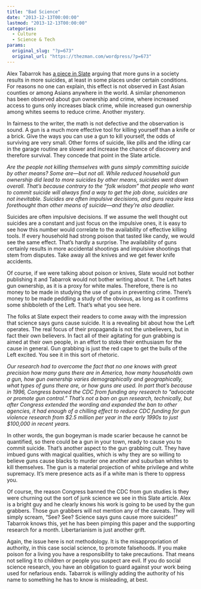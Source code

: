 ```yaml
---
title: "Bad Science"
date: "2013-12-13T00:00:00"
lastmod: "2013-12-13T00:00:00"
categories:
  - Culture
  - Science & Tech
params:
  original_slug: "?p=673"
  original_url: "https://thezman.com/wordpress/?p=673"
---
```


Alex Tabarrok has <a
href="https://slate.com/news-and-politics/2013/12/gun-ownership-causes-higher-suicide-rates-study-shows.html"
rel="noopener noreferrer" target="_blank">a piece in Slate</a> arguing
that more guns in a society results in more suicides, at least in some
places under certain conditions. For reasons no one can explain, this
effect is not observed in East Asian counties or among Asians anywhere
in the world. A similar phenomenon has been observed about gun ownership
and crime, where increased access to guns only increases black crime,
while increased gun ownership among whites seems to reduce crime.
Another mystery.

In fairness to the writer, the math is not defective and the observation
is sound. A gun is a much more effective tool for killing yourself than
a knife or a brick. Give the ways you can use a gun to kill yourself,
the odds of surviving are very small. Other forms of suicide, like pills
and the idling car in the garage routine are slower and increase the
chance of discovery and therefore survival. They concede that point in
the Slate article.

*Are the people not killing themselves with guns simply committing
suicide by other means? Some are—but not all. While reduced household
gun ownership did lead to more suicides by other means, suicides went
down overall. That’s because contrary to the “folk wisdom” that people
who want to commit suicide will always find a way to get the job done,
suicides are not inevitable. Suicides are often impulsive decisions, and
guns require less forethought than other means of suicide—and they’re
also deadlier.*

Suicides are often impulsive decisions. If we assume the well thought
out suicides are a constant and just focus on the impulsive ones, it is
easy to see how this number would correlate to the availability of
effective killing tools. If every household had strong poison that
tasted like candy, we would see the same effect. That’s hardly a
surprise. The availability of guns certainly results in more accidental
shootings and impulsive shootings that stem from disputes. Take away all
the knives and we get fewer knife accidents.

Of course, if we were talking about poison or knives, Slate would not
bother publishing it and Tabarrok would not bother writing about it. The
Left hates gun ownership, as it is a proxy for white males. Therefore,
there is no money to be made in studying the use of guns in preventing
crime. There’s money to be made peddling a study of the obvious, as long
as it confirms some shibboleth of the Left. That’s what you see here.

The folks at Slate expect their readers to come away with the impression
that science says guns cause suicide. It is a revealing bit about how
the Left operates. The real focus of their propaganda is not the
unbelievers, but in fact their own believers. In fact all of their
agitating for gun grabbing is aimed at their own people, in an effort to
stoke their enthusiasm for the cause in general. Gun grabbing is just
the red cape to get the bulls of the Left excited. You see it in this
sort of rhetoric.

*Our research had to overcome the fact that no one knows with great
precision how many guns there are in America, how many households own a
gun, how gun ownership varies demographically and geographically, what
types of guns there are, or how guns are used. In part that’s because in
1996, Congress banned the CDC from funding any research to “advocate or
promote gun control.” That’s not a ban on gun research, technically, but
after Congress extended the wording and expanded the ban to other
agencies, it had enough of a chilling effect to reduce CDC funding for
gun violence research from $2.5 million per year in the early 1990s to
just $100,000 in recent years.*

In other words, the gun bogeyman is made scarier because he cannot be
quantified, so there could be a gun in your town, ready to cause you to
commit suicide. That’s another aspect to the gun grabbing cult. They
have imbued guns with magical qualities, which is why they are so
willing to believe guns cause blacks to murder one another and suburban
whites to kill themselves. The gun is a material projection of white
privilege and white supremacy. It’s mere presence acts as if a white man
is there to oppress you.

Of course, the reason Congress banned the CDC from gun studies is they
were churning out the sort of junk science we see in this Slate article.
Alex is a bright guy and he clearly knows his work is going to be used
by the gun grabbers. Those gun grabbers will not mention any of the
caveats. They will simply scream, “See? See? Science says guns cause
more suicides!” Tabarrok knows this, yet he has been pimping this paper
and the supporting research for a month. Libertarianism is just another
grift.

Again, the issue here is not methodology. It is the misappropriation of
authority, in this case social science, to promote falsehoods. If you
make poison for a living you have a responsibility to take precautions.
That means not selling it to children or people you suspect are evil. If
you do social science research, you have an obligation to guard against
your work being used for nefarious ends. Tabarrok is willingly adding
the authority of his name to something he has to know is misleading, at
best.
